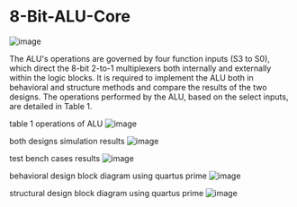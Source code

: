 
# 8-Bit-ALU-Core
![image](https://github.com/ayaahmed20018414/8-Bit-ALU-Core/assets/82789012/b122611a-a3be-4ce6-8546-9634f8edc814)


The ALU's operations are governed by four function inputs (S3 to S0), which direct the 8-bit
2-to-1 multiplexers both internally and externally within the logic blocks. It is required to
implement the ALU both in behavioral and structure methods and compare the results of the
two designs. The operations performed by the ALU, based on the select inputs, are detailed in
Table 1.

table 1 operations of ALU
![image](https://github.com/ayaahmed20018414/8-Bit-ALU-Core/assets/82789012/b91bdbfc-5a22-4804-940a-d4a286155f52)




both designs simulation results
![image](https://github.com/ayaahmed20018414/8-Bit-ALU-Core/assets/82789012/c82bf26d-acb1-4d1b-b610-4ac283c384b8)

test bench cases results
![image](https://github.com/ayaahmed20018414/8-Bit-ALU-Core/assets/82789012/8921f0f2-2baa-4ee5-bc6f-9f8ec4c480c3)


behavioral design block diagram using quartus prime
![image](https://github.com/ayaahmed20018414/8-Bit-ALU-Core/assets/82789012/e2169f41-8242-411d-9b5d-a59c9d8bbb5c)







structural design block diagram using quartus prime
![image](https://github.com/ayaahmed20018414/8-Bit-ALU-Core/assets/82789012/68ab81e9-6e62-439a-bf17-ee0710a5f242)








